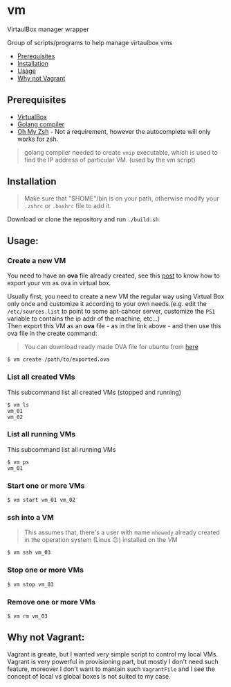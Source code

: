 # vm
VirtaulBox manager wrapper

Group of scripts/programs to help manage virtaulbox vms

  * [Prerequisites](#prerequisites)
  * [Installation](#installation)
  * [Usage](#usage)
  * [Why not Vagrant](#why-not-vagrant)

## Prerequisites
* [VirtualBox ](https://www.virtualbox.org/wiki/Downloads)
* [Golang compiler](https://golang.org/dl/)
* [Oh My Zsh](https://github.com/ohmyzsh/ohmyzsh) - Not a requirement, however the autocomplete will only works for zsh.

> golang compiler needed to create `vmip` executable, which is used to find the IP address of particular VM. (used by the vm script)

## Installation
> Make sure that "$HOME"/bin is on your path, otherwise modify your `.zshrc` or `.bashrc` file to add it.

Download or clone the repository and run `./build.sh`

## Usage:

### Create a new VM
You need to have an **ova** file already created, see this [post](https://www.maketecheasier.com/import-export-ova-files-in-virtualbox/) to know how to export your vm as ova in virtual box.

Usually first, you need to create a new VM the regular way using Virtual Box only once and customize it according to your own needs.(e.g. edit the `/etc/sources.list` to point to some apt-cahcer server, customize the `PS1` variable to contains the ip addr of the machine, etc...)    
Then export this VM as an **ova** file - as in the link above - and then use this ova file in the create command:

> You can download ready made OVA file for ubuntu from [here](https://cloud-images.ubuntu.com/bionic/current/)

```
$ vm create /path/to/exported.ova
```

### List all created VMs
This subcommand list all created VMs (stopped and running)
```
$ vm ls
vm_01
vm_02
```

### List all running VMs
This subcommand list all running VMs

```
$ vm ps
vm_01
```

### Start one or more VMs

```
$ vm start vm_01 vm_02
```


### ssh into a VM
> This assumes that, there's a user with name `mhewedy` already created in the operation system (Linux 😉) installed on the VM

```
$ vm ssh vm_03
```

### Stop one or more VMs

```
$ vm stop vm_03
```

### Remove one or more VMs
```
$ vm rm vm_03
```

## Why not Vagrant:

Vagrant is greate, but I wanted very simple script to control my local VMs.   
Vagrant is very powerful in provisioning part, but mostly I don't need such feature, moreover I don't want to mantain such `VagrantFile` and I see the concept of local vs global boxes is not suited to my case.
